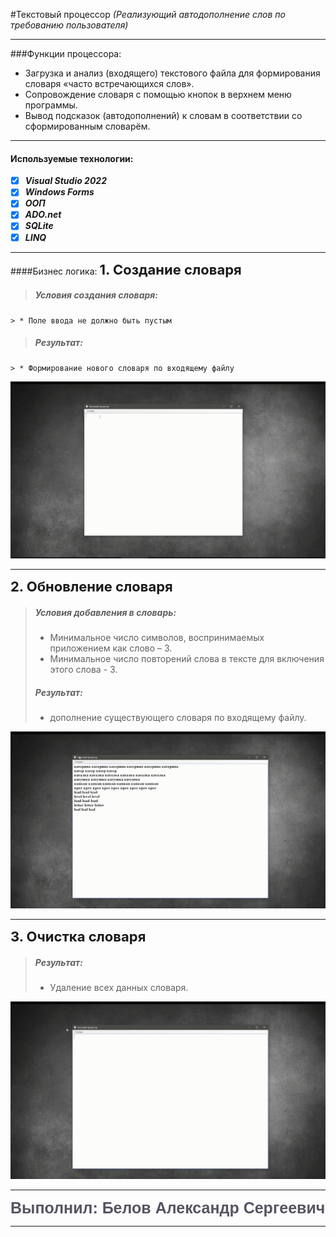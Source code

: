 #Текстовый процессор
*(Реализующий автодополнение слов по требованию пользователя)*
____
###Функции процессора:
+ Загрузка и анализ (входящего) текстового файла для формирования словаря «часто встречающихся слов».
+ Сопровождение словаря с помощью кнопок в верхнем меню программы.
+ Вывод подсказок (автодополнений) к словам в соответствии со сформированным словарём.
___
#### Используемые технологии:
- [X]  ***Visual Studio 2022***
- [X]  ***Windows Forms***
- [X]  ***ООП***
- [X]  ***ADO.net***
- [X]  ***SQLite***
- [X]  ***LINQ***

___
####Бизнес логика:
  <span style="font-size:22px;font-weight:bold;">1. Создание словаря</span>

  > ##### Условия создания словаря:
    > * Поле ввода не должно быть пустым
  > ##### Результат:
    > * Формирование нового словаря по входящему файлу  

<img src="ReadmeContent/Create.gif" Alt="Create">

____

 <span style="font-size:22px;font-weight:bold;">2. Обновление словаря</span>

 > ##### Условия добавления в словарь:
  > * Минимальное число символов, воспринимаемых приложением как слово – 3.
  >* Минимальное число повторений слова в тексте для включения этого слова - 3. 
> ##### Результат:
  > * дополнение существующего словаря по входящему файлу.
 

<img src="ReadmeContent/Refresh.gif" Alt="Refresh">

____
 <span style="font-size:22px;font-weight:bold;">3. Очистка  словаря</span>
 
> ##### Результат:
  > * Удаление всех данных словаря.
<img src="ReadmeContent/Delete.gif" Alt="Delete">


-----
<span style="color: #545463; height:30px; font-size:25px; font-family:COMIC SANS MS,Arial;font-weight:bold;">Выполнил: Белов Александр Сергеевич</span>

----

